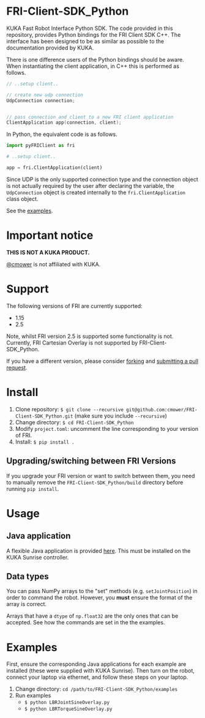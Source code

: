 # FRI-Client-SDK_Python

KUKA Fast Robot Interface Python SDK.
The code provided in this repository, provides Python bindings for the FRI Client SDK C++.
The interface has been designed to be as similar as possible to the documentation provided by KUKA.

There is one difference users of the Python bindings should be aware.
When instantiating the client application, in C++ this is performed as follows.

```cpp
// ..setup client..

// create new udp connection
UdpConnection connection;


// pass connection and client to a new FRI client application
ClientApplication app(connection, client);
```

In Python, the equivalent code is as follows.

```python
import pyFRIClient as fri

# ..setup client..

app = fri.ClientApplication(client)
```

Since UDP is the only supported connection type and the connection object is not actually required by the user after declaring the variable, the `UdpConnection` object is created internally to the `fri.ClientApplication` class object.

See the [examples](examples/).

# Important notice

**THIS IS NOT A KUKA PRODUCT.**

[@cmower](https://github.com/cmower) is not affiliated with KUKA.

# Support

The following versions of FRI are currently supported:
* 1.15
* 2.5

Note, whilst FRI version 2.5 is supported some functionality is not.
Currently, FRI Cartesian Overlay is not supported by FRI-Client-SDK_Python.

If you have a different version, please consider [forking](https://github.com/cmower/FRI-Client-SDK_Cpp/fork) and [submitting a pull request](https://github.com/cmower/FRI-Client-SDK_Cpp/pulls).

# Install

1. Clone repository: `$ git clone --recursive git@github.com:cmower/FRI-Client-SDK_Python.git` (make sure you include `--recursive`)
2. Change directory: `$ cd FRI-Client-SDK_Python`
3. Modify `project.toml`: uncomment the line corresponding to your version of FRI.
4. Install: `$ pip install .`

## Upgrading/switching between FRI Versions

If you upgrade your FRI version or want to switch between them, you need to manually remove the `FRI-Client-SDK_Python/build` directory before running `pip install`.

# Usage

## Java application

A flexible Java application is provided [here](https://github.com/cmower/LBR-Java-app).
This must be installed on the KUKA Sunrise controller.

## Data types

You can pass NumPy arrays to the "set" methods (e.g. `setJointPosition`) in order to command the robot.
However, you **must** ensure the format of the array is correct.

Arrays that have a `dtype` of `np.float32` are the only ones that can be accepted.
See how the commands are set in the the examples.

# Examples

First, ensure the corresponding Java applications for each example are installed (these were supplied with KUKA Sunrise).
Then turn on the robot, connect your laptop via ethernet, and follow these steps on your laptop.

1. Change directory: `cd /path/to/FRI-Client-SDK_Python/examples`
2. Run examples
   - `$ python LBRJointSineOverlay.py`
   - `$ python LBRTorqueSineOverlay.py`
